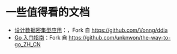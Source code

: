 # 一些值得看的文档

- [设计数据密集型应用](./ddia)：，Fork 自 https://github.com/Vonng/ddia
- [Go 入门指南](./go-doc)：Fork 自 https://github.com/unknwon/the-way-to-go_ZH_CN
